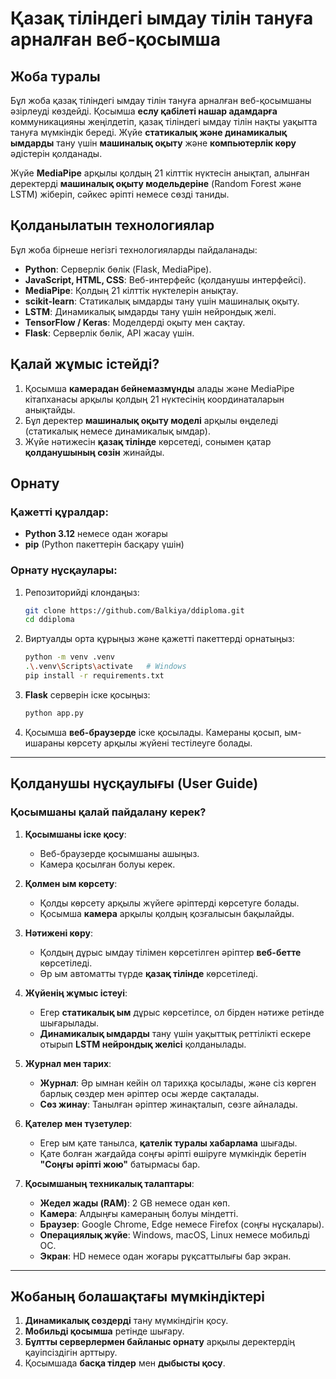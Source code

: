 
# Қазақ тіліндегі ымдау тілін тануға арналған веб-қосымша

## Жоба туралы

Бұл жоба қазақ тіліндегі ымдау тілін тануға арналған веб-қосымшаны әзірлеуді көздейді. Қосымша **еслу қабілеті нашар адамдарға** коммуникацияны жеңілдетіп, қазақ тіліндегі ымдау тілін нақты уақытта тануға мүмкіндік береді. Жүйе **статикалық және динамикалық ымдарды** тану үшін **машиналық оқыту** және **компьютерлік көру** әдістерін қолданады.

Жүйе **MediaPipe** арқылы қолдың 21 кілттік нүктесін анықтап, алынған деректерді **машиналық оқыту модельдеріне** (Random Forest және LSTM) жіберіп, сәйкес әріпті немесе сөзді таниды.

## Қолданылатын технологиялар

Бұл жоба бірнеше негізгі технологияларды пайдаланады:

* **Python**: Серверлік бөлік (Flask, MediaPipe).
* **JavaScript, HTML, CSS**: Веб-интерфейс (қолданушы интерфейсі).
* **MediaPipe**: Қолдың 21 кілттік нүктелерін анықтау.
* **scikit-learn**: Статикалық ымдарды тану үшін машиналық оқыту.
* **LSTM**: Динамикалық ымдарды тану үшін нейрондық желі.
* **TensorFlow / Keras**: Моделдерді оқыту мен сақтау.
* **Flask**: Серверлік бөлік, API жасау үшін.

## Қалай жұмыс істейді?

1. Қосымша **камерадан бейнемазмұнды** алады және MediaPipe кітапханасы арқылы қолдың 21 нүктесінің координаталарын анықтайды.
2. Бұл деректер **машиналық оқыту моделі** арқылы өңделеді (статикалық немесе динамикалық ымдар).
3. Жүйе нәтижесін **қазақ тілінде** көрсетеді, сонымен қатар **қолданушының сөзін** жинайды.

## Орнату

### Қажетті құралдар:

* **Python 3.12** немесе одан жоғары
* **pip** (Python пакеттерін басқару үшін)

### Орнату нұсқаулары:

1. Репозиторийді клондаңыз:

   ```bash
   git clone https://github.com/Balkiya/ddiploma.git
   cd ddiploma
   ```

2. Виртуалды орта құрыңыз және қажетті пакеттерді орнатыңыз:

   ```bash
   python -m venv .venv
   .\.venv\Scripts\activate   # Windows
   pip install -r requirements.txt
   ```

3. **Flask** серверін іске қосыңыз:

   ```bash
   python app.py
   ```


4. Қосымша **веб-браузерде** іске қосылады. Камераны қосып, ым-ишараны көрсету арқылы жүйені тестілеуге болады.

---

## Қолданушы нұсқаулығы (User Guide)

### **Қосымшаны қалай пайдалану керек?**

1. **Қосымшаны іске қосу**:

   * Веб-браузерде қосымшаны ашыңыз.
   * Камера қосылған болуы керек.

2. **Қолмен ым көрсету**:

   * Қолды көрсету арқылы жүйеге әріптерді көрсетуге болады.
   * Қосымша **камера** арқылы қолдың қозғалысын бақылайды.

3. **Нәтижені көру**:

   * Қолдың дұрыс ымдау тілімен көрсетілген әріптер **веб-бетте** көрсетіледі.
   * Әр ым автоматты түрде **қазақ тілінде** көрсетіледі.

4. **Жүйенің жұмыс істеуі**:

   * Егер **статикалық ым** дұрыс көрсетілсе, ол бірден нәтиже ретінде шығарылады.
   * **Динамикалық ымдарды** тану үшін уақыттық реттілікті ескере отырып **LSTM нейрондық желісі** қолданылады.

5. **Журнал мен тарих**:

   * **Журнал**: Әр ымнан кейін ол тарихқа қосылады, және сіз көрген барлық сөздер мен әріптер осы жерде сақталады.
   * **Сөз жинау**: Танылған әріптер жинақталып, сөзге айналады.

6. **Қателер мен түзетулер**:

   * Егер ым қате танылса, **қателік туралы хабарлама** шығады.
   * Қате болған жағдайда соңғы әріпті өшіруге мүмкіндік беретін **"Соңғы әріпті жою"** батырмасы бар.

7. **Қосымшаның техникалық талаптары**:

   * **Жедел жады (RAM)**: 2 GB немесе одан көп.
   * **Камера**: Алдыңғы камераның болуы міндетті.
   * **Браузер**: Google Chrome, Edge немесе Firefox (соңғы нұсқалары).
   * **Операциялық жүйе**: Windows, macOS, Linux немесе мобильді ОС.
   * **Экран**: HD немесе одан жоғары рұқсаттылығы бар экран.

---

## Жобаның болашақтағы мүмкіндіктері

1. **Динамикалық сөздерді** тану мүмкіндігін қосу.
2. **Мобильді қосымша** ретінде шығару.
3. **Бұлтты серверлермен байланыс орнату** арқылы деректердің қауіпсіздігін арттыру.
4. Қосымшада **басқа тілдер** мен **дыбысты қосу**.


